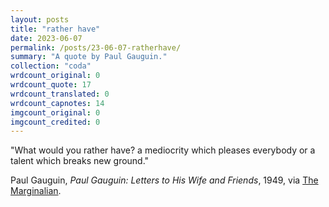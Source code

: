 ```yaml
---
layout: posts
title: "rather have"
date: 2023-06-07
permalink: /posts/23-06-07-ratherhave/
summary: "A quote by Paul Gauguin."
collection: "coda"
wrdcount_original: 0
wrdcount_quote: 17
wrdcount_translated: 0
wrdcount_capnotes: 14
imgcount_original: 0
imgcount_credited: 0
---
```

<span class="text-body-quote">"What would you rather have? a mediocrity which pleases everybody or a talent which breaks new ground."</span>

<span class="text-body-credit">Paul Gauguin, *Paul Gauguin: Letters to His Wife and Friends*, 1949, via [The Marginalian](https://www.themarginalian.org/2017/04/12/paul-gauguin-letter-emile-bernard/).</span>
